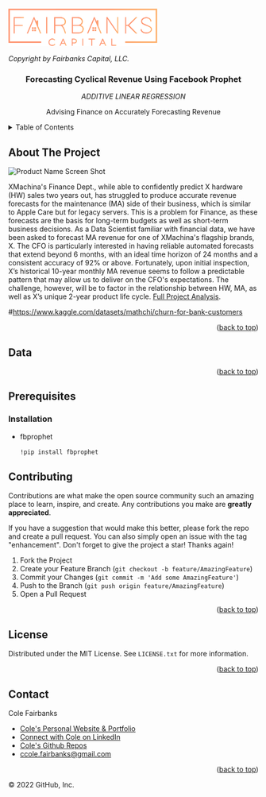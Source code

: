<!-- PROJECT LOGO -->
<br />
<img src="logo.png" alt="alt text" width="300" height="75">

<br>

<em>Copyright by Fairbanks Capital, LLC.</em>

<h3 align="center">Forecasting Cyclical Revenue Using Facebook Prophet</h3>

  <p align="center">
    <em>ADDITIVE LINEAR REGRESSION</em>
  </p>

  <p align="center">
    Advising Finance on Accurately Forecasting Revenue
  </p>
</div>

<!-- TABLE OF CONTENTS -->
<details>
  <summary>Table of Contents</summary>
  <ol>
    <li>
      <a href="#about-the-project">About The Project</a>
      </ul>
    </li>
    <li>
      <a href="#Prerequisites">Prerequisites</a>
      <ul>
        <li><a href="#installation">Installation</a></li>
      </ul>
    </li>
    <li><a href="#license">License</a></li>
    <li><a href="#contact">Contact</a></li>
  </ol>
</details>

## About The Project

![Product Name Screen Shot](https://images.squarespace-cdn.com/content/v1/5a0b1aba90bcce4bd55450fb/5fdefbcf-4e6b-46b0-8c09-9c04dec8a98b/z_graph.png)

XMachina's Finance Dept., while able to confidently predict X hardware (HW) sales two years out, has struggled to produce accurate revenue forecasts for the maintenance (MA) side of their business, which is similar to Apple Care but for legacy servers. This is a problem for Finance, as these forecasts are the basis for  long-term budgets as well as short-term business decisions.  As a Data Scientist familiar with financial data, we have been asked to forecast MA revenue for one of XMachina's flagship brands, X.  The CFO is particularly interested in having reliable automated forecasts that extend beyond 6 months, with an ideal time horizon of 24 months and a consistent accuracy of 92% or above.  Fortunately, upon initial inspection, X’s historical 10-year monthly MA revenue seems to follow a predictable pattern that may allow us to deliver on the CFO's expectations.  The challenge, however, will be to factor in the relationship between HW, MA, as well as X’s unique 2-year product life cycle.  [Full Project Analysis](https://colefairbanks.com/fbprophet-forecast).


#https://www.kaggle.com/datasets/mathchi/churn-for-bank-customers

<p align="right">(<a href="#top">back to top</a>)</p>

## Data



<p align="right">(<a href="#top">back to top</a>)</p>

## Prerequisites

### Installation

* fbprophet
  ```sh
  !pip install fbprophet
  ```

<!-- CONTRIBUTING -->
## Contributing

Contributions are what make the open source community such an amazing place to learn, inspire, and create. Any contributions you make are **greatly appreciated**.

If you have a suggestion that would make this better, please fork the repo and create a pull request. You can also simply open an issue with the tag "enhancement".
Don't forget to give the project a star! Thanks again!

1. Fork the Project
2. Create your Feature Branch (`git checkout -b feature/AmazingFeature`)
3. Commit your Changes (`git commit -m 'Add some AmazingFeature'`)
4. Push to the Branch (`git push origin feature/AmazingFeature`)
5. Open a Pull Request

<p align="right">(<a href="#top">back to top</a>)</p>



<!-- LICENSE -->
## License
Distributed under the MIT License. See `LICENSE.txt` for more information.

<p align="right">(<a href="#top">back to top</a>)</p>

<!-- CONTACT -->
## Contact

Cole Fairbanks

* [Cole's Personal Website & Portfolio](https://colefairbanks.com)
* [Connect with Cole on LinkedIn](https://linkedin.com/in/colefairbanks/)
* [Cole's Github Repos](https://github.com/colefairbanks?tab=repositories)
* ccole.fairbanks@gmail.com

<p align="right">(<a href="#top">back to top</a>)</p>

<!-- MARKDOWN LINKS & IMAGES -->
<!-- https://www.markdownguide.org/basic-syntax/#reference-style-links -->
[contributors-shield]: https://img.shields.io/github/contributors/colefairbanks/fbprophet-xforecast.svg?style=for-the-badge
[contributors-url]: https://github.com/colefairbanks/fbprophet-xforecast/graphs/contributors
[forks-shield]: https://img.shields.io/github/forks/colefairbanks/fbprophet-xforecast.svg?style=for-the-badge
[forks-url]: https://github.com/colefairbanks/fbprophet-xforecast/network/members
[stars-shield]: https://img.shields.io/github/stars/colefairbanks/fbprophet-xforecast.svg?style=for-the-badge
[stars-url]: https://github.com/colefairbanks/fbprophet-xforecast/stargazers
[issues-shield]: https://img.shields.io/github/issues/colefairbanks/fbprophet-xforecast.svg?style=for-the-badge
[issues-url]: https://github.com/colefairbanks/fbprophet-xforecast/issues
[license-shield]: https://img.shields.io/github/license/colefairbanks/fbprophet-xforecast.svg?style=for-the-badge
[license-url]: https://github.com/colefairbanks/fbprophet-xforecast/blob/master/LICENSE.txt
[linkedin-shield]: https://img.shields.io/badge/-LinkedIn-black.svg?style=for-the-badge&logo=linkedin&colorB=555
[linkedin-url]: https://linkedin.com/in/colefairbanks
[product-screenshot]: images/screenshot.png

© 2022 GitHub, Inc.

